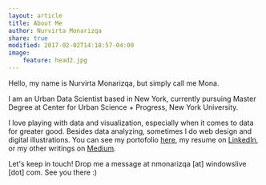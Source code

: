 ```yaml
---
layout: article
title: About Me
author: Nurvirta Monarizqa
share: true
modified: 2017-02-02T14:18:57-04:00
image:
    feature: head2.jpg
---
```


Hello, my name is Nurvirta Monarizqa, but simply call me Mona. 

I am an Urban Data Scientist based in New York, currently pursuing Master Degree at Center for Urban Science + Progress, New York University.

I love playing with data and visualization, especially when it comes to data for greater good. Besides data analyzing, sometimes I do web design and digital illustrations. You can see my portofolio [here](https://nmonarizqa.github.com), my resume on [LinkedIn](https://www.linkedin.com/in/nmonarizqa), or my other writings on [Medium](https://medium.com/@nmonarizqa).

Let's keep in touch! Drop me a message at nmonarizqa [at] windowslive [dot] com. See you there :)

